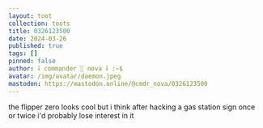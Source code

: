 ```yaml
---
layout: toot
collection: toots
title: 0326123500
date: 2024-03-26
published: true
tags: []
pinned: false
author: ⸸ commander ░ nova ⸸ :~$
avatar: /img/avatar/daemon.jpeg
mastodon: https://mastodon.online/@cmdr_nova/0326123500
---
```


the flipper zero looks cool but i think after hacking a gas station sign once or twice i'd probably lose interest in it
